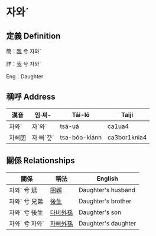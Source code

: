 # 자와ˊ
## 定義 Definition
簡：[我](member1.md) 兮 자와ˊ

詳：[我](member1.md) 兮 자와ˊ

Eng：Daughter

## 稱呼 Address

漢音 | 임·찌- | Tâi-lô | Taiji
--- | --- | --- | --- 
자와ˊ | 자ˊ와ˊ | tsá-uá | ca1ua4 
자뻐囝 | 자·뻐ˊ갸ᇫˊ | tsa-bóo-kiánn | ca3bor1knia4 


## 關係 Relationships

關係 | 稱法 | English
--- | --- | --- 
자와ˊ 兮 尪 | [囝婿](member68.md) | Daughter's husband
자와ˊ 兮 兄弟 | [後生](member19.md) | Daughter's brother
자와ˊ 兮 後生 | [다버外孫](member55.md) | Daughter's son
자와ˊ 兮 자와ˊ | [자뻐外孫](member56.md) | Daughter's daughter
